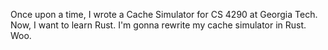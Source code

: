 Once upon a time, I wrote a Cache Simulator for CS 4290 at Georgia Tech.
Now, I want to learn Rust. I'm gonna rewrite my cache simulator in Rust. Woo.
